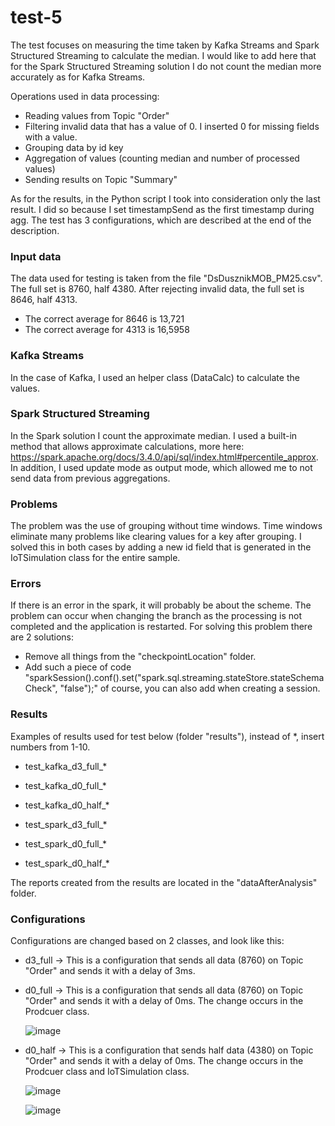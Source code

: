# test-5

The test focuses on measuring the time taken by Kafka Streams and Spark Structured Streaming to calculate the median.
I would like to add here that for the Spark Structured Streaming solution I do not count the median more accurately as for Kafka Streams.

Operations used in data processing:
- Reading values from Topic "Order"
- Filtering invalid data that has a value of 0. I inserted 0 for missing fields with a value.
- Grouping data by id key
- Aggregation of values (counting median and number of processed values)
- Sending results on Topic "Summary"

As for the results, in the Python script I took into consideration only the last result. I did so because I set timestampSend as the first timestamp during agg.
The test has 3 configurations, which are described at the end of the description.

### Input data
The data used for testing is taken from the file "DsDusznikMOB_PM25.csv". The full set is 8760, half 4380. After rejecting invalid data, the full set is 8646, half 4313.
- The correct average for 8646 is 13,721
- The correct average for 4313 is 16,5958

### Kafka Streams
In the case of Kafka, I used an helper class (DataCalc) to calculate the values.

### Spark Structured Streaming
In the Spark solution I count the approximate median. I used a built-in method that allows approximate calculations, more here: https://spark.apache.org/docs/3.4.0/api/sql/index.html#percentile_approx.
In addition, I used update mode as output mode, which allowed me to not send data from previous aggregations.

### Problems
The problem was the use of grouping without time windows. Time windows eliminate many problems like clearing values for a key after grouping. I solved this in both cases by adding a new id field that is generated in the IoTSimulation class for the entire sample.

### Errors
If there is an error in the spark, it will probably be about the scheme. The problem can occur when changing the branch as the processing is not completed and the application is restarted.
For solving this problem there are 2 solutions: 
- Remove all things from the "checkpointLocation" folder.
- Add such a piece of code  "sparkSession().conf().set("spark.sql.streaming.stateStore.stateSchemaCheck", "false");" of course, you can also add when creating a session.

### Results
Examples of results used for test below (folder "results"), instead of *, insert numbers from 1-10.

- test_kafka_d3_full_*

- test_kafka_d0_full_*

- test_kafka_d0_half_*

- test_spark_d3_full_*

- test_spark_d0_full_*

- test_spark_d0_half_*

The reports created from the results are located in the "dataAfterAnalysis" folder.

### Configurations

Configurations are changed based on 2 classes, and look like this:

- d3_full -> This is a configuration that sends all data (8760) on Topic "Order" and sends it with a delay of 3ms.
- d0_full -> This is a configuration that sends all data (8760) on Topic "Order" and sends it with a delay of 0ms. The change occurs in the Prodcuer class.

  ![image](https://github.com/xkondix/MsgBrokerSys/assets/52525583/afbe51f2-cfee-48ae-aa1b-0d7c7ce64928)

- d0_half -> This is a configuration that sends half data (4380) on Topic "Order" and sends it with a delay of 0ms. The change occurs in the Prodcuer class and IoTSimulation class.

  ![image](https://github.com/xkondix/MsgBrokerSys/assets/52525583/afbe51f2-cfee-48ae-aa1b-0d7c7ce64928)

  ![image](https://github.com/xkondix/MsgBrokerSys/assets/52525583/227aa69a-fca0-4313-8b8f-f347af4ef0dc)
